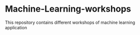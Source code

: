 # Machine-Learning-workshops
This repository contains different workshops of machine learning application
